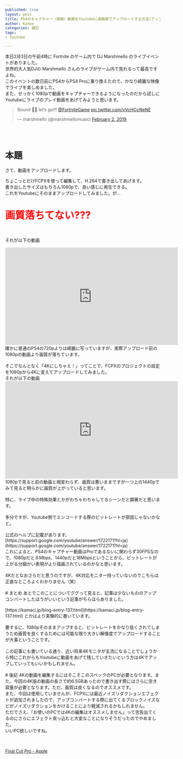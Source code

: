 ```yaml
---
published: true
layout: post
title: PS4のキャプチャー（録画）動画をYoutubeに高画質でアップロードする方法(アップコンバートのメリット)
author: Kanoe
categories: 雑記
tags:
- Youtube

---
```


本日2月3日の午前4時に Fortnite のゲーム内で DJ Marshmello のライブイベントがありました。<br>
世界的大人気DJの Marshmello さんのライブがゲーム内で見れるって最高ですよね。<br>
このイベントの数日前にPS4からPS4 Proに乗り換えたので、かなり綺麗な映像でライブを楽しめました。<br>
また、せっかく1080pで動画をキャプチャーできるようになったのだから試しにYoutubeにライブのプレイ動画をあげてみようと思います。<br>
<!-- more -->
<blockquote class="twitter-tweet" data-lang="en"><p lang="en" dir="ltr">Round ✌🏻 let’s go!!! <a href="https://twitter.com/FortniteGame?ref_src=twsrc%5Etfw">@FortniteGame</a> <a href="https://t.co/vVcHCcNeNE">pic.twitter.com/vVcHCcNeNE</a></p>&mdash; marshmello (@marshmellomusic) <a href="https://twitter.com/marshmellomusic/status/1091814963918688256?ref_src=twsrc%5Etfw">February 2, 2019</a></blockquote>
<script async src="https://platform.twitter.com/widgets.js" charset="utf-8"></script> 
<br>
<br>

# 本題
さて、動画をアップロードします。<br>

ちょこっとだけFCPXを使って編集して、H.264で書き出してあげます。<br>
書き出したサイズはもちろん1080pで、良い感じに再生できる。<br>
これをYoutubeにそのままアップロードしてみました。が...<br><br>

#### <font color="Red" size="6"> 画質落ちてない??? </font>
<br>

それが以下の動画<br>
<iframe width="560" height="315" src="https://www.youtube.com/embed/MQ3oxc4yt4g" frameborder="0" allow="accelerometer; autoplay; encrypted-media; gyroscope; picture-in-picture" allowfullscreen></iframe>
<br>
確かに普通のPS4の720pよりは綺麗に写っていますが、実際アップロード前の1080pの動画より画質が落ちています。<br>
<br>
そこでなんとなく「4Kにしちゃえ！」ってことで、FCPXのプロジェクトの設定を1080pから4Kに変えてアップロードしてみました。<br>
それが以下の動画<br>
<iframe width="560" height="315" src="https://www.youtube.com/embed/jjx_u1-EzOc" frameborder="0" allow="accelerometer; autoplay; encrypted-media; gyroscope; picture-in-picture" allowfullscreen></iframe>
<br>
1080pで見ると前の動画と相変わらず、画質は悪いままですが一つ上の1440pでみて見ると明らかに画質が上がっていると思います。<br>
<br>
特に、ライブ中の特殊効果とかがわちゃわちゃしてるシーンだと顕著だと思います。<br>
<br>
多分ですが、Youtube側でエンコードする際のビットレートが原因じゃないかなと。<br>
<br>
公式のヘルプに記載があります。<br>
[https://support.google.com/youtube/answer/1722171?hl=ja](https://support.google.com/youtube/answer/1722171?hl=ja)
<br>
これによると、PS4のキャプチャー動画はProであるないに関わらず30FPSなので、1080pだと８Mbps、1440pだと16Mbpsということから、ビットレートが上がる分細かい表現がより描画されているのかなと思います。<br>
<br>
4Kだとなおさらだと思うのですが、4K対応モニター持っていないのでこちらは正直なところよくわかりません（笑）<br>
<br>
# まとめ
あとでこのことについてググって見ると、記事は少ないもののアップコンバートしたほうがいいという記事がちらほらありました。<br>
<br>
[https://kamaci.jp/blog-entry-137.html](https://kamaci.jp/blog-entry-137.html) とかはより実験的に書いています。<br>
<br>
要するに、1080pそのままアップすると、ビットレートをかなり低くされてしまうため画質を良くするためには可能な限り大きい解像度でアップロードすることが大事ということです。<br>
<br>
この記事にも書いている通り、近い将来4Kモニタが主流になることでしょうから特にこれからもYoutubeに動画をあげて残していきたいという方は4Kでアップしていってもいいかもしれません。<br>
<br>
# 後記
4Kの動画を編集するにはそこそこのスペックのPCが必要となります。また、今回の4K版の動画の長さで約6.5GBあったので書き出す際にはさらに空き容量が必要となります。ただ、画質は良くなるのでオススメです。<br>
また、今回は使用していませんが、FCPXには最近ノイズリダクションエフェクトが追加されましたので、アップコンバートする際に出てくるブロックノイズなどがノイズリダクションをかけることにより軽減されるかもしれません。<br>
ただでさえ、「お使いのPCでは4Kの編集はオススメしません」って忠告出てくるのにさらにエフェクト突っ込むと大変なことになりそうだったのでやめました。<br>
いいPC欲しいですね。<br><br><br>

<a href="https://geo.itunes.apple.com/jp/app/final-cut-pro/id424389933?mt=12&app=apps">Final Cut Pro - Apple</a><br>
<a href="https://geo.itunes.apple.com/jp/app/final-cut-pro/id424389933?mt=12&app=apps" style="display:inline-block;overflow:hidden;background:url(https://linkmaker.itunes.apple.com/ja-jp/badge-lrg.svg?releaseDate=2011-06-21T00:00:00Z&kind=desktopapp&bubble=macos_apps) no-repeat;width:165px;height:40px;"></a>

